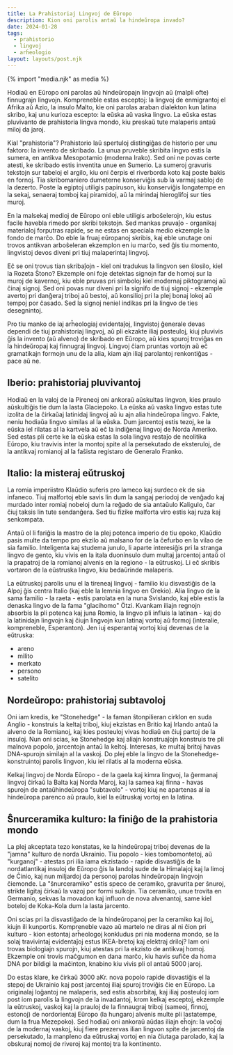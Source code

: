 ```yaml
---
title: La Prahistoriaj Lingvoj de Eŭropo
description: Kion oni parolis antaŭ la hindeŭropa invado?
date: 2024-01-28
tags:
  - prahistorio
  - lingvoj
  - arĥeologio
layout: layouts/post.njk
---
```

{% import "media.njk" as media %}

Hodiaŭ en Eŭropo oni parolas aŭ hindeŭropajn lingvojn aŭ (malpli ofte) finnugrajn lingvojn. Kompreneble estas esceptoj: la lingvoj de enmigrantoj el Afrika aŭ Azio, la insulo Malto, kie oni parolas araban dialekton kun latina skribo, kaj unu kurioza escepto: la eŭska aŭ vaska lingvo. La eŭska estas pluvivanto de prahistoria lingva mondo, kiu preskaŭ tute malaperis antaŭ miloj da jaroj.

Kial "prahistoria"? Prahistorio laŭ spertuloj distingiĝas de historio per unu faktoro: la invento de skribado. La unua pruveble skribita lingvo estis la sumera, en antikva Mesopotamio (moderna Irako). Sed oni ne povas certe atesti, ke skribado estis inventita unue en Sumerio. La sumeroj gravuris tekstojn sur tabeloj el argilo, kiu oni ĉerpis el riverborda koto kaj poste bakis en fornoj. Tia skribomaniero dumeterne konserviĝis sub la varmaj sabloj de la dezerto. Poste la egiptoj utiligis papiruson, kiu konserviĝis longatempe en la sekaj, senaeraj tomboj kaj piramidoj, aŭ la mirindaj hieroglifoj sur ties muroj.

En la malsekaj medioj de Eŭropo oni eble utiligis arboŝelerojn, kiu estus facile havebla rimedo por skribi tekstojn. Sed mankas pruvaĵo - organikaj materialoj forputras rapide, se ne estas en speciala medio ekzemple la fondo de marĉo. Do eble la fruaj eŭropanoj skribis, kaj eble unutage oni trovos antikvan arboŝeleran ekzemplon en iu marĉo, sed ĝis tiu momento, lingvistoj devos diveni pri tiuj malaperintaj lingvoj.

Eĉ se oni trovus tian skribaĵojn - kiel oni tradukus la lingvon sen ŝlosilo, kiel la Rozeta Ŝtono? Ekzemple oni foje detektas signojn far de homoj sur la muroj de kavernoj, kiu eble pruvas pri simboloj kiel modernaj piktogramoj aŭ ĉinaj signoj. Sed oni povas nur diveni pri la signifo de tiuj signoj - ekzemple avertoj pri danĝeraj triboj aŭ bestoj, aŭ konsilioj pri la plej bonaj lokoj aŭ tempoj por ĉasado. Sed la signoj neniel indikas pri la lingvo de ties desegnintoj.

Pro tiu manko de iaj arĥeologiaj evidentaĵoj, lingvistoj ĝenerale devas dependi de tiuj prahistoriaj lingvoj, aŭ pli ekzakte iliaj posteuloj, kiuj pluvivis ĝis la invento (aŭ alveno) de skribado en Eŭropo, aŭ kies spuroj troviĝas en la hindeŭropaj kaj finnugraj lingvoj. Lingvoj ĉiam pruntas vortojn aŭ eĉ gramatikajn formojn unu de la alia, kiam ajn iliaj parolantoj renkontiĝas - pace aŭ ne.

## Iberio: prahistoriaj pluvivantoj

Hodiaŭ en la valoj de la Pireneoj oni ankoraŭ aŭskultas lingvon, kies praulo aŭskultiĝis tie dum la lasta Glaciepoko. La eŭska aŭ vaska lingvo estas tute izolita de la ĉirkaŭaj latinidaj lingvoj aŭ iu ajn alia hindeŭropa lingvo. Fakte, neniu hodiaŭa lingvo similas al la eŭska. Dum jarcentoj estis tezoj, ke la eŭska iel rilatas al la kartvela aŭ eĉ la indiĝenaj lingvoj de Norda Ameriko. Sed estas pli certe ke la eŭska estas la sola lingva restaĵo de neolitika Eŭropo, kiu travivis inter la montoj spite al la persekutado de eksteruloj, de la antikvaj romianoj al la faŝista registaro de Generalo Franko.

## Italio: la misteraj eŭtruskoj

La romia imperiistro Klaŭdio suferis pro lameco kaj surdeco ek de sia infaneco. Tiuj malfortoj eble savis lin dum la sangaj periodoj de venĝado kaj murdado inter romiaj nobeloj dum la reĝado de sia antaŭulo Kaligulo, ĉar ĉiuj taksis lin tute sendanĝera. Sed tiu fizike malforta viro estis kaj ruza kaj senkompata.

Antaŭ ol li fariĝis la mastro de la plej potenca imperio de tiu epoko, Klaŭdio pasis multe da tempo pro ekzilo aŭ malsano for de la ĉefurbo en la vilao de sia familio. Inteligenta kaj studema junulo, li aparte interesiĝis pri la stranga lingvo de gento, kiu vivis en la itala duoninsulo dum multaj jarcentoj antaŭ ol la prapatroj de la romianoj alvenis en la regiono - la eŭtruskoj. Li eĉ skribis vortaron de la eŭstruska lingvo, kiu bedaŭrinde malaperis.

La eŭtruskoj parolis unu el la tireneaj lingvoj - familio kiu disvastiĝis de la Alpoj ĝis centra Italio (kaj eble la lemnia lingvo en Grekio). Alia lingvo de la sama familio - la raeta - estis parolata en la nuna Svislando, kaj eble estis la denaska lingvo de la fama "glacihomo" Ötzi. Kvankam iliajn regnojn absorbis la pli potenca kaj juna Romio, la lingvo pli influis la latinan - kaj do la latinidajn lingvojn kaj ĉiujn lingvojn kun latinaj vortoj aŭ formoj (interalie, kompreneble, Esperanton). Jen iuj esperantaj vortoj kiuj devenas de la eŭtruska:

* areno
* milito
* merkato
* persono
* satelito

## Nordeŭropo: prahistoriaj subtavoloj

Oni iam kredis, ke "Stonehedge" - la faman ŝtonpilieran cirklon en suda Anglio - konstruis la keltaj triboj, kiuj ekzistas en Britio kaj Irlando antaŭ la alveno de la Romianoj, kaj kies posteuloj vivas hodiaŭ en ĉiuj partoj de la insuloj. Nun oni scias, ke Stonehedge kaj aliajn konstruaĵojn konstruis tre pli malnova popolo, jarcentojn antaŭ la keltoj. Interesas, ke multaj britoj havas DNA-spurojn similajn al la vaskoj. Do plej eble la lingvo de la Stonehedge-konstruintoj parolis lingvon, kiu iel rilatis al la moderna eŭska.

Kelkaj lingvoj de Norda Eŭropo - de la gaela kaj kimra lingvoj, la ĝermanaj lingvoj ĉirkaŭ la Balta kaj Norda Maroj, kaj la samea kaj finna - havas spurojn de antaŭhindeŭropa "subtavolo" - vortoj kiuj ne apartenas al ia hindeŭropa parenco aŭ praulo, kiel la eŭtruskaj vortoj en la latina.

## Ŝnurceramika kulturo: la finiĝo de la prahistoria mondo

La plej akceptata tezo konstatas, ke la hindeŭropaj triboj devenas de la "jamna" kulturo de norda Ukrainio. Tiu popolo - kies tombomontetoj, aŭ "kurganoj" - atestas pri ilia iama ekzistado - rapide disvastiĝis de la nordatlantikaj insuloj de Eŭropo ĝis la landoj sude de la Himalajoj kaj la limoj de Ĉinio, kaj nun miljardoj da personoj parolas hindeŭropajn lingvojn ĉiemonde. La "ŝnurceramiko" estis speco de ceramiko, gravurita per ŝnuroj, strikte ligitaj ĉirkaŭ la vazoj por formi sulkojn. Tia ceramiko, unue trovita en Germanio, sekvas la movadon kaj influon de nova alvenantoj, same kiel boteloj de Koka-Kola dum la lasta jarcento.

Oni scias pri la disvastiĝado de la hindeŭropanoj per la ceramiko kaj iloj, kiujn ili kunportis. Kompreneble vazo aŭ martelo ne diras al ni ĉion pri kulturo - kion estontaj arĥeologoj konkludus pri nia moderna mondo, se la solaj travivintaj evidentaĵoj estus IKEA-bretoj kaj elektraj driloj? Iam oni trovas biologiajn spurojn, kiuj atestas pri la ekzisto de antikvaj homoj. Ekzemple oni trovis maĉgumon en dana marĉo, kiu havis sufiĉe da homa DNA por bildigi la maĉinton, knabino kiu vivis pli ol antaŭ 5000 jaroj.

Do estas klare, ke ĉirkaŭ 3000 aKr. nova popolo rapide disvastiĝis el la stepoj de Ukrainio kaj post jarcentoj iliaj spuroj troviĝis ĉie en Eŭropo. La originalaj loĝantoj ne malaperis, sed estis absorbitaj, kaj iliaj posteuloj iom post iom parolis la lingvojn de la invadantoj, krom kelkaj esceptoj, ekzemple la eŭtruskoj, vaskoj kaj la prauloj de la finnaugraj triboj (sameoj, finnoj, estonoj) de nordorientaj Eŭropo (la hungaroj alvenis multe pli lastatempe, dum la frua Mezepoko). Sed hodiaŭ oni ankoraŭ aŭdas iliajn eĥojn: la voĉoj de la modernaj vaskoj, kiuj fiere prezervas ilian lingvon spite de jarcentoj da persekutado, la manpleno da eŭtruskaj vortoj en nia ĉiutaga parolado, kaj la obskuraj nomoj de riveroj kaj montoj tra la kontinento.
